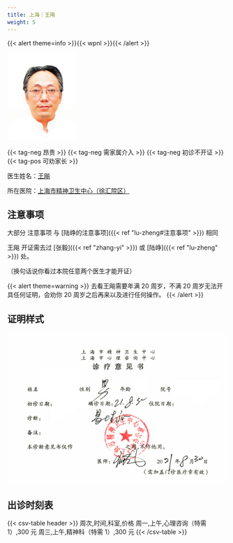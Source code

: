 ```yaml
---
title: 上海｜王飚
weight: 5
---
```


{{< alert theme=info >}}{{< wpnl >}}{{< /alert >}}

![doctor](doctor.jpg)

{{< tag-neg 昂贵 >}} {{< tag-neg 需家属介入 >}} {{< tag-neg 初诊不开证 >}} {{< tag-pos 可劝家长 >}}

医生姓名：[王飚](http://www.smhc.org.cn/MedicalGuide/contents/49/56.html)

所在医院：[上海市精神卫生中心（徐汇院区）](https://amap.com/place/B0HR6N4LN1)

## 注意事项

大部分 注意事项 与 [陆峥的注意事项]({{< ref "lu-zheng#注意事项" >}}) 相同

王飚 开证需去过 [张毅]({{< ref "zhang-yi" >}}) 或 [陆峥]({{< ref "lu-zheng" >}}) 处。

（换句话说你看过本院任意两个医生才能开证）

{{< alert theme=warning >}}
去看王飚需要年满 20 周岁，不满 20 周岁无法开具任何证明，会劝你 20 周岁之后再来以及进行任何操作。
{{< /alert >}}

## 证明样式

![证明](proof.jpg)

## 出诊时刻表

{{< csv-table header >}}
周次,时间,科室,价格
周一,上午,心理咨询（特需 1）,300 元
周三,上午,精神科（特需 1）,300 元
{{< /csv-table >}}

